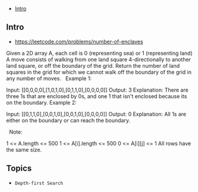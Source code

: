 - [Intro](#intro)

## Intro

- https://leetcode.com/problems/number-of-enclaves

Given a 2D array A, each cell is 0 (representing sea) or 1 (representing land)
A move consists of walking from one land square 4-directionally to another land square, or off the boundary of the grid.
Return the number of land squares in the grid for which we cannot walk off the boundary of the grid in any number of moves.
 
Example 1:

Input: [[0,0,0,0],[1,0,1,0],[0,1,1,0],[0,0,0,0]]
Output: 3
Explanation: 
There are three 1s that are enclosed by 0s, and one 1 that isn't enclosed because its on the boundary.
Example 2:

Input: [[0,1,1,0],[0,0,1,0],[0,0,1,0],[0,0,0,0]]
Output: 0
Explanation: 
All 1s are either on the boundary or can reach the boundary.

 
Note:

1 <= A.length <= 500
1 <= A[i].length <= 500
0 <= A[i][j] <= 1
All rows have the same size.


## Topics

- `Depth-first Search`


